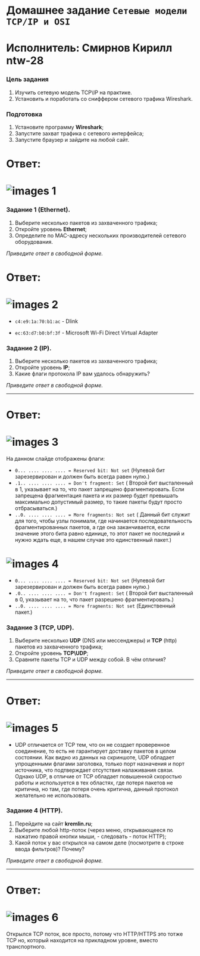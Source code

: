# Домашнее задание `Сетевые модели TCP/IP и OSI`
# Исполнитель: Смирнов Кирилл ntw-28

### Цель задания
1. Изучить сетевую модель TCP\IP на практике.
2. Установить и поработать со сниффером сетевого трафика Wireshark.

### Подготовка

1. Установите программу **Wireshark**;
2. Запустите захват трафика с сетевого интерфейса;
3. Запустите браузер и зайдите на любой сайт.

# Ответ: 

# ![images 1](https://github.com/LokyRUS/homework-NTW-28/blob/nevidimka/images/1.PNG)

### Задание 1 (Ethernet).

1. Выберите несколько пакетов из захваченного трафика;
2. Откройте уровень **Ethernet**;
3. Определите по MAC-адресу нескольких производителей сетевого оборудования.

*Приведите ответ в свободной форме.*

# Ответ: 

# ![images 2](https://github.com/LokyRUS/homework-NTW-28/blob/nevidimka/images/2.PNG)

- `c4:e9:1a:70:b1:ac` - Dlink

- `ec:63:d7:b0:bf:3f` - Microsoft Wi-Fi Direct Virtual Adapter

### Задание 2 (IP).

1. Выберите несколько пакетов из захваченного трафика;
2. Откройте уровень **IP**;
3. Какие флаги протокола IP вам удалось обнаружить?

*Приведите ответ в свободной форме.*

------

# Ответ: 
# ![images 3](https://github.com/LokyRUS/homework-NTW-28/blob/nevidimka/images/3.PNG)
На данном слайде отображены флаги:
- `0... .... .... .... = Reserved bit: Not set` (Нулевой бит зарезервирован и должен быть всегда равен нулю.)
- `.1.. .... .... .... = Don't fragment: Set` ( Второй бит высталенный в 1, указывает на то, что пакет запрещено фрагментировать. Если запрещена фрагментация пакета и их размер будет превышать максимально допустимый размер, то такие пакеты будут просто отбрасываться.)
- `..0. .... .... .... = More fragments: Not set` ( Данный бит служит для того, чтобы узлы понимали, где начинается последовательность фрагментированных пакетов, а где она заканчивается, если значение этого бита равно единице, то этот пакет не последний и нужно ждать еще, в нашем случае это единственный пакет.) 

# ![images 4](https://github.com/LokyRUS/homework-NTW-28/blob/nevidimka/images/4.PNG)
- `0... .... .... .... = Reserved bit: Not set` (Нулевой бит зарезервирован и должен быть всегда равен нулю.)
- `.0.. .... .... .... = Don't fragment: Set` ( Второй бит высталенный в 0, указывает на то, что пакет разрешено фрагментировать.)
- `..0. .... .... .... = More fragments: Not set` (Единственный пакет.)

### Задание 3 (TCP, UDP).

1. Выберите несколько **UDP** (DNS или мессенджеры) и **TCP** (http) пакетов  из захваченного трафика;
2. Откройте уровень **TCP\UDP**;
3. Сравните пакеты TCP и UDP между собой. В чём отличия?

*Приведите ответ в свободной форме.*

------
# Ответ: 
# ![images 5](https://github.com/LokyRUS/homework-NTW-28/blob/nevidimka/images/5.PNG)

- UDP отличается от TCP тем, что он не создает проверенное соединение, то есть не гарантирует доставку пакетов в целом состоянии. 
Как видно из данных на скриншоте, UDP обладает упрощенными флагами заголовка, только порт назначения и порт источника, что подтверждает отсутствия налаживания связи. 
Однако UDP, в отличие от TCP обладает повышенной скоростью работы и используется в тех областях, где потеря пакетов не критична, но там, где потеря очень критична, данный протокол желательно не использовать.
 
### Задание 4 (HTTP).

1. Перейдите на сайт **kremlin.ru**;
2. Выберите любой http-поток (через меню, открывающееся по нажатию правой кнопки мыши, - следовать - поток HTTP);
3. Какой поток у вас открылся на самом деле (посмотрите в строке ввода фильтров)? Почему?

*Приведите ответ в свободной форме.*

------
# Ответ: 
# ![images 6](https://github.com/LokyRUS/homework-NTW-28/blob/nevidimka/images/6.PNG)

Открылся TCP поток, все просто, потому что HTTP/HTTPS это тотже TCP но, который находится на прикладном уровне, вместо транспортного. 

